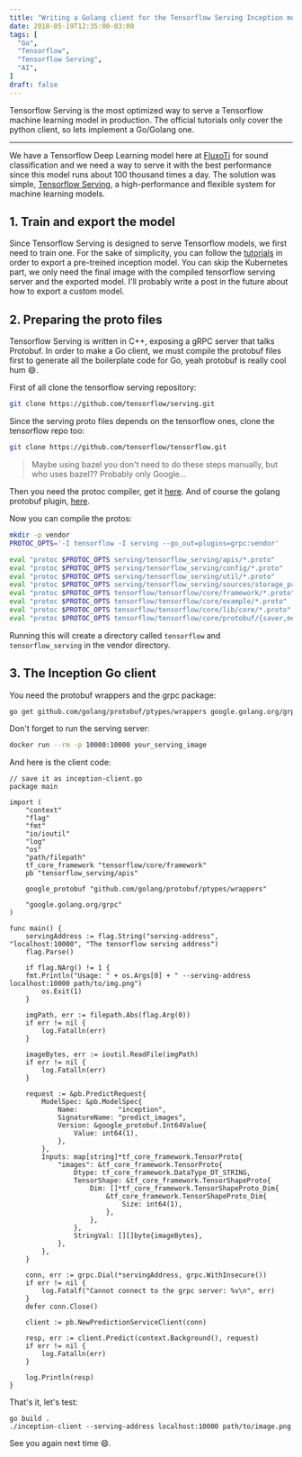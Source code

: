 ```yaml
---
title: "Writing a Golang client for the Tensorflow Serving Inception model"
date: 2018-05-19T12:35:00-03:00
tags: [
  "Go",
  "Tensorflow",
  "Tensorflow Serving",
  "AI",
]
draft: false
---
```


Tensorflow Serving is the most optimized way to serve a Tensorflow machine learning model in production. The official tutorials only cover the python client, so lets implement a Go/Golang one.

<!--more-->

---

We have a Tensorflow Deep Learning model here at [FluxoTi](http://fluxoti.com) for sound classification and we need a way to serve it with the best performance since this model runs about 100 thousand times a day. The solution was simple, [Tensorflow Serving](https://github.com/tensorflow/serving), a high-performance and flexible system for machine learning models.

## 1. Train and export the model

Since Tensorflow Serving is designed to serve Tensorflow models, we first need to train one. For the sake of simplicity, you can follow the [tutorials](https://www.tensorflow.org/serving/serving_inception) in order to export a pre-treined inception model. You can skip the Kubernetes part, we only need the final image with the compiled tensorflow serving server and the exported model. I'll probably write a post in the future about how to export a custom model.

## 2. Preparing the proto files

Tensorflow Serving is written in C++, exposing a gRPC server that talks Protobuf. In order to make a Go client, we must compile the protobuf files first to generate all the boilerplate code for Go, yeah protobuf is really cool hum :smile:.

First of all clone the tensorflow serving repository:

```bash
git clone https://github.com/tensorflow/serving.git
```

Since the serving proto files depends on the tensorflow ones, clone the tensorflow repo too:

```bash
git clone https://github.com/tensorflow/tensorflow.git
```

> Maybe using bazel you don't need to do these steps manually, but who uses bazel?? Probably only Google...

Then you need the protoc compiler, get it [here](github.com/google/protobuf). And of course the golang protobuf plugin, [here](https://github.com/golang/protobuf).

Now you can compile the protos:

```bash
mkdir -p vendor
PROTOC_OPTS='-I tensorflow -I serving --go_out=plugins=grpc:vendor'

eval "protoc $PROTOC_OPTS serving/tensorflow_serving/apis/*.proto"
eval "protoc $PROTOC_OPTS serving/tensorflow_serving/config/*.proto"
eval "protoc $PROTOC_OPTS serving/tensorflow_serving/util/*.proto"
eval "protoc $PROTOC_OPTS serving/tensorflow_serving/sources/storage_path/*.proto"
eval "protoc $PROTOC_OPTS tensorflow/tensorflow/core/framework/*.proto"
eval "protoc $PROTOC_OPTS tensorflow/tensorflow/core/example/*.proto"
eval "protoc $PROTOC_OPTS tensorflow/tensorflow/core/lib/core/*.proto"
eval "protoc $PROTOC_OPTS tensorflow/tensorflow/core/protobuf/{saver,meta_graph}.proto"
```

Running this will create a directory called `tensorflow` and `tensorflow_serving` in the vendor directory.

## 3. The Inception Go client

You need the protobuf wrappers and the grpc package:

```bash
go get github.com/golang/protobuf/ptypes/wrappers google.golang.org/grpc
```

Don't forget to run the serving server:

```bash
docker run --rm -p 10000:10000 your_serving_image
```

And here is the client code:

```golang
// save it as inception-client.go
package main

import (
	"context"
	"flag"
	"fmt"
	"io/ioutil"
	"log"
	"os"
	"path/filepath"
	tf_core_framework "tensorflow/core/framework"
	pb "tensorflow_serving/apis"

	google_protobuf "github.com/golang/protobuf/ptypes/wrappers"

	"google.golang.org/grpc"
)

func main() {
	servingAddress := flag.String("serving-address", "localhost:10000", "The tensorflow serving address")
	flag.Parse()

	if flag.NArg() != 1 {
    fmt.Println("Usage: " + os.Args[0] + " --serving-address localhost:10000 path/to/img.png")
		os.Exit(1)
	}

	imgPath, err := filepath.Abs(flag.Arg(0))
	if err != nil {
		log.Fatalln(err)
	}

	imageBytes, err := ioutil.ReadFile(imgPath)
	if err != nil {
		log.Fatalln(err)
	}

	request := &pb.PredictRequest{
		ModelSpec: &pb.ModelSpec{
			Name:          "inception",
			SignatureName: "predict_images",
			Version: &google_protobuf.Int64Value{
				Value: int64(1),
			},
		},
		Inputs: map[string]*tf_core_framework.TensorProto{
			"images": &tf_core_framework.TensorProto{
				Dtype: tf_core_framework.DataType_DT_STRING,
				TensorShape: &tf_core_framework.TensorShapeProto{
					Dim: []*tf_core_framework.TensorShapeProto_Dim{
						&tf_core_framework.TensorShapeProto_Dim{
							Size: int64(1),
						},
					},
				},
				StringVal: [][]byte{imageBytes},
			},
		},
	}

	conn, err := grpc.Dial(*servingAddress, grpc.WithInsecure())
	if err != nil {
		log.Fatalf("Cannot connect to the grpc server: %v\n", err)
	}
	defer conn.Close()

	client := pb.NewPredictionServiceClient(conn)

	resp, err := client.Predict(context.Background(), request)
	if err != nil {
		log.Fatalln(err)
	}

	log.Println(resp)
}
```

That's it, let's test:

```
go build .
./inception-client --serving-address localhost:10000 path/to/image.png
```

See you again next time 😄.
